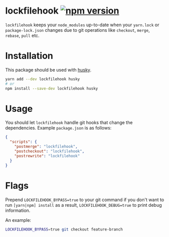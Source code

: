 # lockfilehook [![npm version](https://badge.fury.io/js/lockfilehook.svg)](https://badge.fury.io/js/lockfilehook)

`lockfilehook` keeps your `node_modules` up-to-date when your `yarn.lock` or `package-lock.json` changes
due to git operations like `checkout`, `merge`, `rebase`, `pull` etc.

# Installation

This package should be used with [husky](https://www.npmjs.com/package/husky).

```sh
yarn add --dev lockfilehook husky
# or 
npm install --save-dev lockfilehook husky
```

# Usage

You should let `lockfilehook` handle git hooks that change the dependencies. Example
`package.json` is as follows:

```json
{
  "scripts": {
    "postmerge": "lockfilehook",
    "postcheckout": "lockfilehook",
    "postrewrite": "lockfilehook"
  }
}
```

# Flags

Prepend `LOCKFILEHOOK_BYPASS=true` to your git command if you don't want to run
`[yarn|npm] install` as a result, `LOCKFILEHOOK_DEBUG=true` to print debug information.

An example:

```sh
LOCKFILEHOOK_BYPASS=true git checkout feature-branch
```
